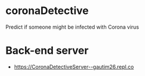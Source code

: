 # coronaDetective
Predict if someone might be infected with Corona virus

# Back-end server
- https://CoronaDetectiveServer--gautim26.repl.co
